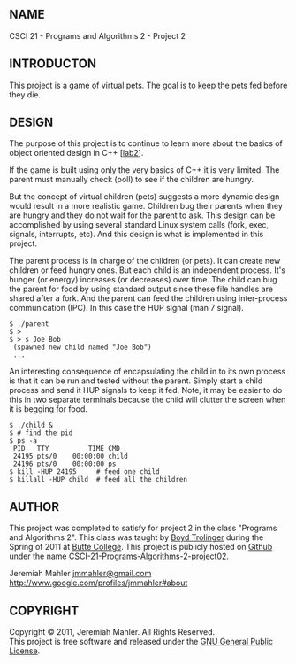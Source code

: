 
NAME
----

CSCI 21 - Programs and Algorithms 2 - Project 2

INTRODUCTON
-----------

This project is a game of virtual pets.
The goal is to keep the pets fed before they die.

DESIGN
------

The purpose of this project is to continue to learn more about
the basics of object oriented design in C++ [[lab2][lab2]].

 [lab2]: http://foobt.net/csci21/S3513_11/labs/lab2.html

If the game is built using only the very basics of C++ it is
very limited.  The parent must manually check (poll) to
see if the children are hungry.

But the concept of virtual children (pets) suggests a more dynamic
design would result in a more realistic game.
Children bug their parents when they are hungry and they
do not wait for the parent to ask.
This design can be accomplished by using several standard Linux
system calls (fork, exec, signals, interrupts, etc).
And this design is what is implemented in this project.

The parent process is in charge of the children (or pets).
It can create new children or feed hungry ones.
But each child is an independent process.
It's hunger (or energy) increases (or decreases) over time.
The child can bug the parent for food by using standard output
since these file handles are shared after a fork.
And the parent can feed the children using inter-process
communication (IPC).  In this case the HUP signal (man 7 signal).

    $ ./parent
    $ >
    $ > s Joe Bob
     (spawned new child named "Joe Bob")
     ...

An interesting consequence of encapsulating the child in to its own process
is that it can be run and tested without the parent.
Simply start a child process and send it HUP signals to keep it fed.
Note, it may be easier to do this in two separate terminals because
the child will clutter the screen when it is begging for food.

    $ ./child &
    $ # find the pid
    $ ps -a
     PID   TTY          TIME CMD
     24195 pts/0    00:00:00 child
     24196 pts/0    00:00:00 ps
    $ kill -HUP 24195     # feed one child
    $ killall -HUP child  # feed all the children


AUTHOR
------

This project was completed to satisfy for project 2 
in the class "Programs and Algorithms 2".
This class was taught by [Boyd Trolinger][boyd] during the Spring of
2011 at [Butte College][butte].
This project is publicly hosted on [Github][gith] under the name [CSCI-21-Programs-Algorithms-2-project02][gitprj2].

 [butte]: http://www.butte.edu
 [boyd]: http://www.foobt.net
 [gitprj2]: https://github.com/jmahler/CSCI-21-Programs-Algorithms-2-project02
 [gith]: http://github.com

Jeremiah Mahler <jmmahler@gmail.com><br>
<http://www.google.com/profiles/jmmahler#about>

COPYRIGHT
---------

Copyright &copy; 2011, Jeremiah Mahler.  All Rights Reserved.<br>
This project is free software and released under
the [GNU General Public License][gpl].

 [gpl]: http://www.gnu.org/licenses/gpl.html

